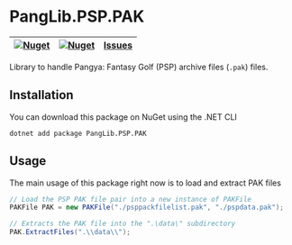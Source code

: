 # PangLib.PSP.PAK

| [![Nuget](https://img.shields.io/nuget/v/PangLib.PSP.PAK.svg)](https://www.nuget.org/packages/PangLib.PSP.PAK/) | [![Nuget](https://img.shields.io/nuget/dt/PangLib.PSP.PAK.svg)](https://www.nuget.org/packages/PangLib.PSP.PAK/) | [Issues](https://github.com/pangyatools/PangLib/labels/PangLib.PSP.PAK) |
| --------------------------------------------------------------------------------------------------------------- | ---------------------------------------------------------------------------------------------------------------- | ----------------------------------------------------------------------- |

Library to handle Pangya: Fantasy Golf (PSP) archive files (`.pak`) files.

## Installation

You can download this package on NuGet using the .NET CLI

```
dotnet add package PangLib.PSP.PAK
```

## Usage

The main usage of this package right now is to load and extract PAK files

```cs
// Load the PSP PAK file pair into a new instance of PAKFile
PAKFile PAK = new PAKFile("./psppackfilelist.pak", "./pspdata.pak");

// Extracts the PAK file into the ".\data\" subdirectory
PAK.ExtractFiles(".\\data\\");
```